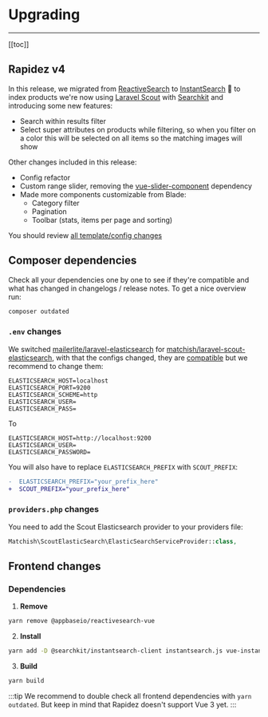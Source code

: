 # Upgrading

---

[[toc]]

## Rapidez v4

In this release, we migrated from [ReactiveSearch](https://github.com/appbaseio/reactivesearch/) to [InstantSearch](https://github.com/algolia/instantsearch) 🚀 to index products we're now using [Laravel Scout](https://github.com/laravel/scout) with [Searchkit](https://github.com/searchkit/searchkit) and introducing some new features:

- Search within results filter
- Select super attributes on products while filtering, so when you filter on a color this will be selected on all items so the matching images will show

Other changes included in this release:

- Config refactor
- Custom range slider, removing the [vue-slider-component](https://github.com/NightCatSama/vue-slider-component) dependency
- Made more components customizable from Blade:
    - Category filter
    - Pagination
    - Toolbar (stats, items per page and sorting)

You should review [all template/config changes](https://github.com/rapidez/core/compare/3.x..master)

## Composer dependencies

Check all your dependencies one by one to see if they're compatible and what has changed in changelogs / release notes. To get a nice overview run:
```bash
composer outdated
```

### `.env` changes

We switched [mailerlite/laravel-elasticsearch](https://github.com/mailerlite/laravel-elasticsearch) for [matchish/laravel-scout-elasticsearch](https://github.com/matchish/laravel-scout-elasticsearch), with that the configs changed, they are [compatible](https://github.com/matchish/laravel-scout-elasticsearch/pull/307) but we recommend to change them:

```dotenv
ELASTICSEARCH_HOST=localhost
ELASTICSEARCH_PORT=9200
ELASTICSEARCH_SCHEME=http
ELASTICSEARCH_USER=
ELASTICSEARCH_PASS=
```
To
```dotenv
ELASTICSEARCH_HOST=http://localhost:9200
ELASTICSEARCH_USER=
ELASTICSEARCH_PASSWORD=
```

You will also have to replace `ELASTICSEARCH_PREFIX` with `SCOUT_PREFIX`:

```diff
-  ELASTICSEARCH_PREFIX="your_prefix_here"
+  SCOUT_PREFIX="your_prefix_here"
```

### `providers.php` changes

You need to add the Scout Elasticsearch provider to your providers file:

```php
Matchish\ScoutElasticSearch\ElasticSearchServiceProvider::class,
```

## Frontend changes

### Dependencies

1. **Remove**
```bash
yarn remove @appbaseio/reactivesearch-vue
```

2. **Install**
```bash
yarn add -D @searchkit/instantsearch-client instantsearch.js vue-instantsearch
```
3. **Build**
```bash
yarn build
```

:::tip
We recommend to double check all frontend dependencies with `yarn outdated`. But keep in mind that Rapidez doesn't support Vue 3 yet.
:::
